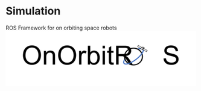# Simulation
ROS Framework for on orbiting space robots
![alt text]( https://raw.githubusercontent.com/OnOrbitROS/Simulation/main/logo.png)
